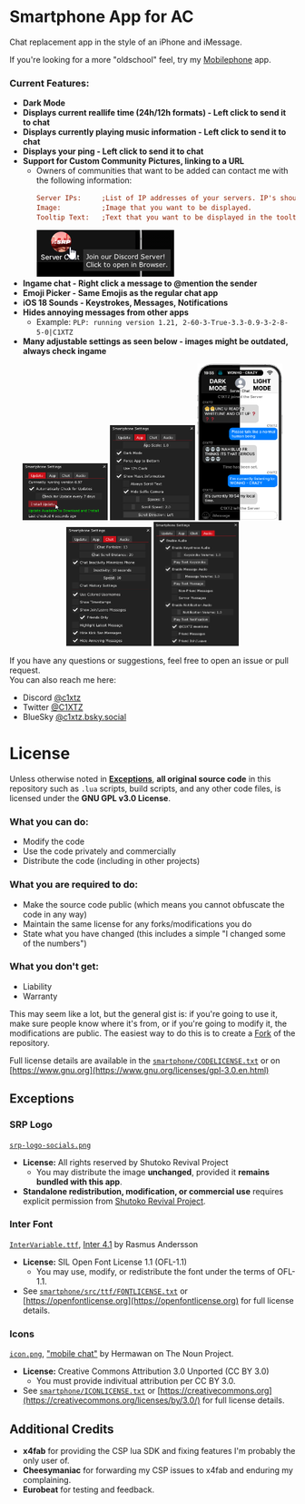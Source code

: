 # Smartphone App for AC
Chat replacement app in the style of an iPhone and iMessage.

If you're looking for a more "oldschool" feel, try my [Mobilephone](https://github.com/C1XTZ/ac-mobilephone/) app.

### Current Features:
- **Dark Mode**
- **Displays current reallife time (24h/12h formats) - Left click to send it to chat**
- **Displays currently playing music information - Left click to send it to chat**
- **Displays your ping - Left click to send it to chat**
- **Support for Custom Community Pictures, linking to a URL**  
    - Owners of communities that want to be added can contact me with the following information:
      ```ini
      Server IPs:     ;List of IP addresses of your servers. IP's should not change all the time.
      Image:          ;Image that you want to be displayed. 
      Tooltip Text:   ;Text that you want to be displayed in the tooltip.
      ```
      ![](https://raw.githubusercontent.com/C1XTZ/ac-smartphone/refs/heads/main/.github/img/communityexample.png)  
- **Ingame chat - Right click a message to @mention the sender**
- **Emoji Picker - Same Emojis as the regular chat app**
- **iOS 18 Sounds - Keystrokes, Messages, Notifications**
- **Hides annoying messages from other apps**
    - Example: `PLP: running version 1.21, 2-60-3-True-3.3-0.9-3-2-8-5-0|C1XTZ`
- **Many adjustable settings as seen below - images might be outdated, always check ingame**

<p align="center">
<img width="150" src="https://raw.githubusercontent.com/C1XTZ/ac-smartphone/refs/heads/main/.github/img/updater.png"> <img width="150" src="https://raw.githubusercontent.com/C1XTZ/ac-smartphone/refs/heads/main/.github/img/appsettings.png"> <img width="150" src="https://raw.githubusercontent.com/C1XTZ/ac-smartphone/refs/heads/main/.github/img/preview.gif"> <img width="150" src="https://raw.githubusercontent.com/C1XTZ/ac-smartphone/refs/heads/main/.github/img/chatsettings.png"> <img width="150" src="https://raw.githubusercontent.com/C1XTZ/ac-smartphone/refs/heads/main/.github/img/audiosettings.png">
</p>

If you have any questions or suggestions, feel free to open an issue or pull request.  
You can also reach me here:
- Discord [@c1xtz](https://discord.com/users/856601560728207371) 
- Twitter [@C1XTZ](https://twitter.com/C1XTZ)
- BlueSky [@c1xtz.bsky.social](https://bsky.app/profile/c1xtz.bsky.social)

# License
Unless otherwise noted in **[Exceptions](#exceptions)**, **all original source code** in this repository such as `.lua` scripts, build scripts, and any other code files, is licensed under the **GNU GPL v3.0 License**. 

### What you can do:

- Modify the code
- Use the code privately and commercially
- Distribute the code (including in other projects)

### What you are required to do:

- Make the source code public (which means you cannot obfuscate the code in any way)
- Maintain the same license for any forks/modifications you do
- State what you have changed (this includes a simple "I changed some of the numbers")

### What you don't get:

- Liability
- Warranty

This may seem like a lot, but the general gist is: if you're going to use it, make sure people know where it's from, or if you're going to modify it, the modifications are public. The easiest way to do this is to create a [Fork](https://docs.github.com/en/pull-requests/collaborating-with-pull-requests/working-with-forks/about-forks) of the repository.

Full license details are available in the [`smartphone/CODELICENSE.txt`](./smartphone/CODELICENSE.txt) or on [https://www.gnu.org](https://www.gnu.org/licenses/gpl-3.0.en.html)  

## Exceptions

### **SRP Logo**  
[`srp-logo-socials.png`](./smartphone/src/img/communities/srp-logo-socials.png)  
- **License:** All rights reserved by Shutoko Revival Project  
    - You may distribute the image **unchanged**, provided it **remains bundled with this app**.  
- **Standalone redistribution, modification, or commercial use** requires explicit permission from [Shutoko Revival Project](https://shutokorevivalproject.com).  

### **Inter Font**  
[`InterVariable.ttf`](./smartphone/src/ttf/InterVariable.ttf), [Inter 4.1](https://github.com/rsms/inter) by Rasmus Andersson  
- **License:** SIL Open Font License 1.1 (OFL-1.1)  
    - You may use, modify, or redistribute the font under the terms of OFL-1.1.  
- See [`smartphone/src/ttf/FONTLICENSE.txt`](./smartphone/src/ttf/FONTLICENSE.txt) or [https://openfontlicense.org](https://openfontlicense.org) for full license details.  

### **Icons**
[`icon.png`](./smartphone/icon.png), ["mobile chat"](https://thenounproject.com/icon/mobile-chat-6633091/) by Hermawan on The Noun Project.  
- **License:** Creative Commons Attribution 3.0 Unported (CC BY 3.0)  
    - You must provide indivitual attribution per CC BY 3.0.  
- See [`smartphone/ICONLICENSE.txt`](./smartphone/ICONLICENSE.txt) or [https://creativecommons.org](https://creativecommons.org/licenses/by/3.0/) for full license details.  

## Additional Credits  
- **x4fab** for providing the CSP lua SDK and fixing features I'm probably the only user of.  
- **Cheesymaniac** for forwarding my CSP issues to x4fab and enduring my complaining.  
- **Eurobeat** for testing and feedback.  